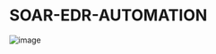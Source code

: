 # SOAR-EDR-AUTOMATION

![image](https://github.com/user-attachments/assets/a3aeb4f1-a9e0-4f7f-9ea6-7ecc9d393775)
